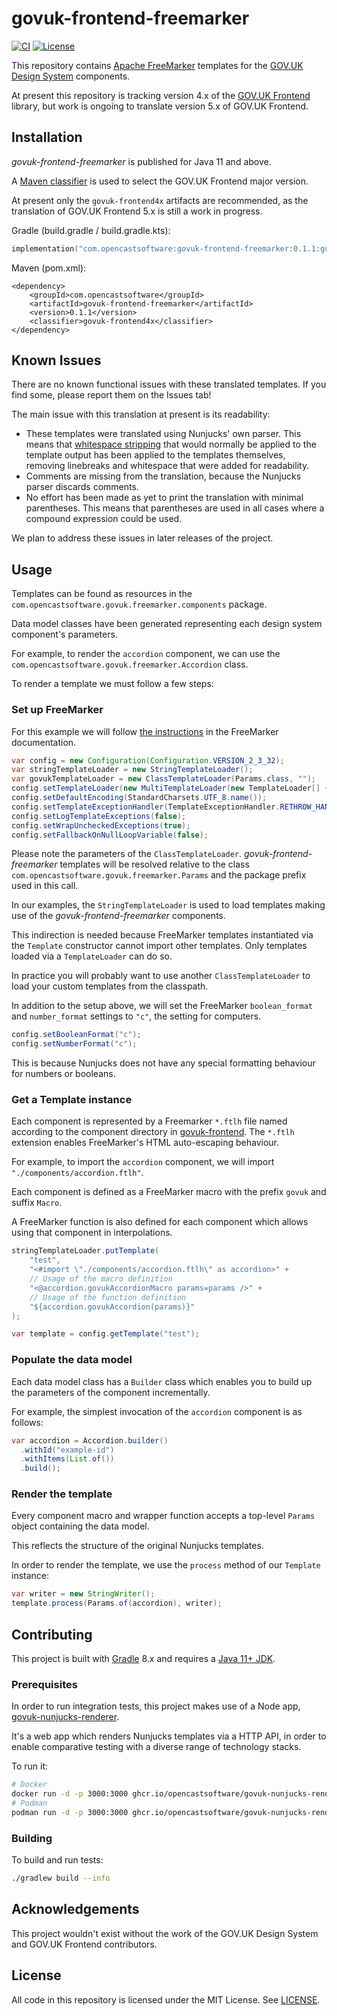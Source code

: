 # govuk-frontend-freemarker

[![CI](https://github.com/opencastsoftware/govuk-frontend-freemarker/actions/workflows/ci.yml/badge.svg?branch=main)](https://github.com/opencastsoftware/govuk-frontend-freemarker/actions/workflows/ci.yml)
[![License](https://img.shields.io/badge/license-MIT-blue)](https://spdx.org/licenses/MIT.html)

This repository contains [Apache FreeMarker](https://freemarker.apache.org/) templates for the [GOV.UK Design System](https://design-system.service.gov.uk/) components.

At present this repository is tracking version 4.x of the [GOV.UK Frontend](https://github.com/alphagov/govuk-frontend) library, but work is ongoing to translate version 5.x of GOV.UK Frontend.

## Installation

*govuk-frontend-freemarker* is published for Java 11 and above.

A [Maven classifier](https://maven.apache.org/pom.html#Dependencies) is used to select the GOV.UK Frontend major version.

At present only the `govuk-frontend4x` artifacts are recommended, as the translation of GOV.UK Frontend 5.x is still a work in progress.

Gradle (build.gradle / build.gradle.kts):

```kotlin
implementation("com.opencastsoftware:govuk-frontend-freemarker:0.1.1:govuk-frontend4x")
```

Maven (pom.xml):

```
<dependency>
    <groupId>com.opencastsoftware</groupId>
    <artifactId>govuk-frontend-freemarker</artifactId>
    <version>0.1.1</version>
    <classifier>govuk-frontend4x</classifier>
</dependency>
```

## Known Issues

There are no known functional issues with these translated templates. If you find some, please report them on the Issues tab!

The main issue with this translation at present is its readability:

* These templates were translated using Nunjucks' own parser. This means that [whitespace stripping](https://mozilla.github.io/nunjucks/templating.html#whitespace-control) that would normally be applied to the template output has been applied to the templates themselves, removing linebreaks and whitespace that were added for readability.
* Comments are missing from the translation, because the Nunjucks parser discards comments.
* No effort has been made as yet to print the translation with minimal parentheses. This means that parentheses are used in all cases where a compound expression could be used.

We plan to address these issues in later releases of the project. 

## Usage

Templates can be found as resources in the `com.opencastsoftware.govuk.freemarker.components` package.

Data model classes have been generated representing each design system component's parameters.

For example, to render the `accordion` component, we can use the `com.opencastsoftware.govuk.freemarker.Accordion` class.

To render a template we must follow a few steps:

### Set up FreeMarker

For this example we will follow [the instructions](https://freemarker.apache.org/docs/pgui_quickstart_createconfiguration.html) in the FreeMarker documentation.

```java
var config = new Configuration(Configuration.VERSION_2_3_32);
var stringTemplateLoader = new StringTemplateLoader();
var govukTemplateLoader = new ClassTemplateLoader(Params.class, "");
config.setTemplateLoader(new MultiTemplateLoader(new TemplateLoader[] { stringTemplateLoader, govukTemplateLoader }));
config.setDefaultEncoding(StandardCharsets.UTF_8.name());
config.setTemplateExceptionHandler(TemplateExceptionHandler.RETHROW_HANDLER);
config.setLogTemplateExceptions(false);
config.setWrapUncheckedExceptions(true);
config.setFallbackOnNullLoopVariable(false);
```

Please note the parameters of the `ClassTemplateLoader`. *govuk-frontend-freemarker* templates will be resolved relative to the class `com.opencastsoftware.govuk.freemarker.Params` and the package prefix used in this call.

In our examples, the `StringTemplateLoader` is used to load templates making use of the *govuk-frontend-freemarker* components.

This indirection is needed because FreeMarker templates instantiated via the `Template` constructor cannot import other templates. Only templates loaded via a `TemplateLoader` can do so.

In practice you will probably want to use another `ClassTemplateLoader` to load your custom templates from the classpath.

In addition to the setup above, we will set the FreeMarker `boolean_format` and `number_format` settings to `"c"`, the setting for computers.

```java
config.setBooleanFormat("c");
config.setNumberFormat("c");
```

This is because Nunjucks does not have any special formatting behaviour for numbers or booleans.

### Get a Template instance

Each component is represented by a Freemarker `*.ftlh` file named according to the component directory in [govuk-frontend](https://github.com/alphagov/govuk-frontend). The `*.ftlh` extension enables FreeMarker's HTML auto-escaping behaviour.

For example, to import the `accordion` component, we will import `"./components/accordion.ftlh"`.

Each component is defined as a FreeMarker macro with the prefix `govuk` and suffix `Macro`.

A FreeMarker function is also defined for each component which allows using that component in interpolations.

```java
stringTemplateLoader.putTemplate(
    "test",
    "<#import \"./components/accordion.ftlh\" as accordion>" +
    // Usage of the macro definition
    "<@accordion.govukAccordionMacro params=params />" +
    // Usage of the function definition
    "${accordion.govukAccordion(params)}"
);

var template = config.getTemplate("test");
```

### Populate the data model

Each data model class has a `Builder` class which enables you to build up the parameters of the component incrementally.

For example, the simplest invocation of the `accordion` component is as follows:

```java
var accordion = Accordion.builder()
  .withId("example-id")
  .withItems(List.of())
  .build();
```

### Render the template

Every component macro and wrapper function accepts a top-level `Params` object containing the data model.

This reflects the structure of the original Nunjucks templates.

In order to render the template, we use the `process` method of our `Template` instance:

```java
var writer = new StringWriter();
template.process(Params.of(accordion), writer);
```

## Contributing

This project is built with [Gradle](https://gradle.org/install/) 8.x and requires a [Java 11+ JDK](https://adoptium.net/temurin/releases/?version=11).

### Prerequisites

In order to run integration tests, this project makes use of a Node app, [govuk-nunjucks-renderer](https://github.com/opencastsoftware/govuk-nunjucks-renderer/).

It's a web app which renders Nunjucks templates via a HTTP API, in order to enable comparative testing with a diverse range of technology stacks.

To run it:

```bash
# Docker
docker run -d -p 3000:3000 ghcr.io/opencastsoftware/govuk-nunjucks-renderer:0.1.5
# Podman
podman run -d -p 3000:3000 ghcr.io/opencastsoftware/govuk-nunjucks-renderer:0.1.5
```

### Building

To build and run tests:

```bash
./gradlew build --info
```

## Acknowledgements

This project wouldn't exist without the work of the GOV.UK Design System and GOV.UK Frontend contributors.

## License

All code in this repository is licensed under the MIT License. See [LICENSE](./LICENSE).
